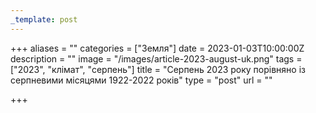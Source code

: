 ```yaml
---
_template: post
---
```




+++
aliases = ""
categories = ["Земля"]
date = 2023-01-03T10:00:00Z
description = ""
image = "/images/article-2023-august-uk.png"
tags = ["2023", "клiмат", "серпень"]
title = "Серпень 2023 року порівняно із серпневими місяцями 1922-2022 років"
type = "post"
url = ""

+++
